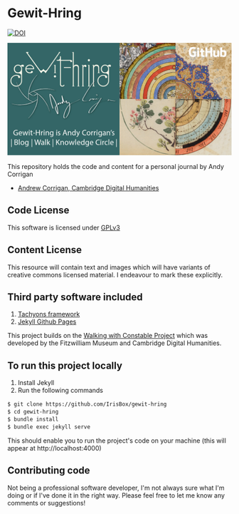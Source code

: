 # Gewit-Hring


[![DOI](https://zenodo.org/badge/681566733.svg)](https://zenodo.org/doi/10.5281/zenodo.13809688)


![Repository social card](https://raw.githubusercontent.com/IrisBox/gewit-hring/main/images/Gewit-Hring-MediaCard.jpg)

This repository holds the code and content for a personal journal by Andy Corrigan

* [Andrew Corrigan, Cambridge Digital Humanities](https://walking-the-landscape.fitzmuseum.cam.ac.uk/team/andrew-corrigan)

## Code License

This software is licensed under [GPLv3](LICENSE.md)

## Content License

This resource will contain text and images which will have variants of creative commons
licensed material. I endeavour to mark these explicitly.

## Third party software included

1. [Tachyons framework](https://tachyons.io)
2. [Jekyll Github Pages](https://github.com/github/pages-gem)

This project builds on the [Walking with Constable Project](https://walking-the-landscape.fitzmuseum.cam.ac.uk/) which was developed by the Fitzwilliam Museum and Cambridge Digital Humanities. 

## To run this project locally

1. Install Jekyll
2. Run the following commands

```bash
$ git clone https://github.com/IrisBox/gewit-hring
$ cd gewit-hring
$ bundle install
$ bundle exec jekyll serve
```
This should enable you to run the project's code on your machine (this will appear at http://localhost:4000)

## Contributing code

Not being a professional software developer, I'm not always sure what I'm doing or if I've done it in the right way. Please feel free to let me know any comments or suggestions!
